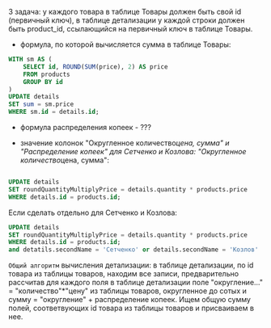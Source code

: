 3 задача:
у каждого товара в таблице Товары должен быть свой id (первичный ключ), в таблице детализации у каждой строки должен быть
product_id, ссылающийся на первичный ключ в таблице Товары.

* формула, по которой вычисляется сумма в таблице Товары:
```sql
WITH sm AS (
    SELECT id, ROUND(SUM(price), 2) AS price
    FROM products
    GROUP BY id
)
UPDATE details
SET sum = sm.price
WHERE sm.id = details.id;
```

* формула распределения копеек - ???

* значение колонок "Округленное количество*цена, сумма" и "Распределение копеек" для Сетченко и Козлова:
  "Округленное количество*цена, сумма":
```sql

UPDATE details
SET roundQuantityMultiplyPrice = details.quantity * products.price
WHERE details.id = products.id;
```

Если сделать отдельно для Сетченко и Козлова:
```sql
UPDATE details
SET roundQuantityMultiplyPrice = details.quantity * products.price
WHERE details.id = products.id;
and detatils.secondName = 'Сетченко' or details.secondName = 'Козлов'
```

`Общий алгоритм` вычисления детализации: в таблице детализации, по id товара из таблицы товаров, находим все записи,
предварительно рассчитав для каждого поля в таблице детализации поле "округление..." = "количество"*"цену" из таблицы товаров,
округленное до сотых и сумму = "округление" + распределение копеек. Ищем общую сумму полей, соответвующих id товара из
таблицы товаров и присваиваем в нее. 

